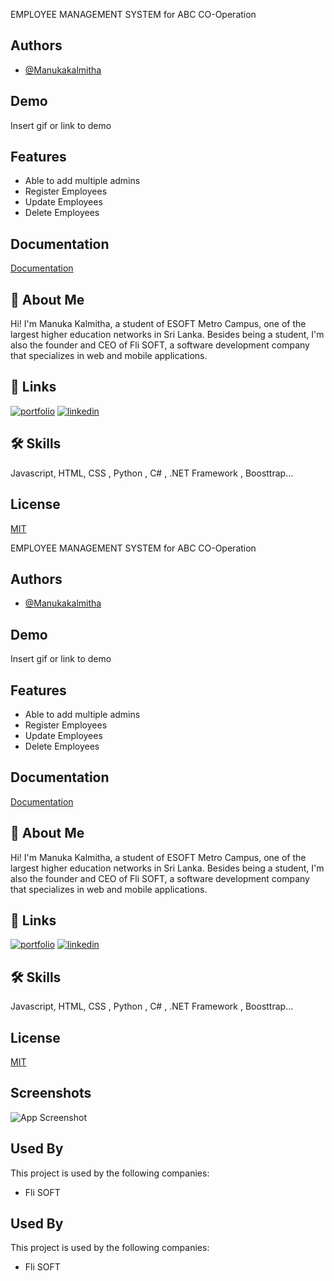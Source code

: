 EMPLOYEE MANAGEMENT SYSTEM for ABC CO-Operation


## Authors

- [@Manukakalmitha](https://github.com/Manukakalmitha)


## Demo

Insert gif or link to demo


## Features

- Able to add multiple admins
- Register Employees
- Update Employees
- Delete Employees


## Documentation

[Documentation](https://linktodocumentation)


## 🚀 About Me
Hi! I'm Manuka Kalmitha, a student of ESOFT Metro Campus, one of the largest higher education networks in Sri Lanka. Besides being a student, I'm also the founder and CEO of Fli SOFT, a software development company that specializes in web and mobile applications. 


## 🔗 Links
[![portfolio](https://img.shields.io/badge/my_portfolio-000?style=for-the-badge&logo=ko-fi&logoColor=white)](https://manukakodithuwakku0.web.app/)
[![linkedin](https://img.shields.io/badge/linkedin-0A66C2?style=for-the-badge&logo=linkedin&logoColor=white)](https://www.linkedin.com/in/manuka-kodithuwakku/)



## 🛠 Skills
Javascript, HTML, CSS , Python , C# , .NET Framework , Boosttrap...


## License

[MIT](https://choosealicense.com/licenses/mit/)





EMPLOYEE MANAGEMENT SYSTEM for ABC CO-Operation


## Authors

- [@Manukakalmitha](https://github.com/Manukakalmitha)


## Demo

Insert gif or link to demo


## Features

- Able to add multiple admins
- Register Employees
- Update Employees
- Delete Employees


## Documentation

[Documentation](https://linktodocumentation)


## 🚀 About Me
Hi! I'm Manuka Kalmitha, a student of ESOFT Metro Campus, one of the largest higher education networks in Sri Lanka. Besides being a student, I'm also the founder and CEO of Fli SOFT, a software development company that specializes in web and mobile applications. 


## 🔗 Links
[![portfolio](https://img.shields.io/badge/my_portfolio-000?style=for-the-badge&logo=ko-fi&logoColor=white)](https://manukakodithuwakku0.web.app/)
[![linkedin](https://img.shields.io/badge/linkedin-0A66C2?style=for-the-badge&logo=linkedin&logoColor=white)](https://www.linkedin.com/in/manuka-kodithuwakku/)



## 🛠 Skills
Javascript, HTML, CSS , Python , C# , .NET Framework , Boosttrap...


## License

[MIT](https://choosealicense.com/licenses/mit/)


## Screenshots

![App Screenshot](https://drive.google.com/file/d/1jk-Vya8AeJYzSl5JYYaApFBpvHq9JE0Y/view?usp=drive_link)



## Used By

This project is used by the following companies:

- Fli SOFT






## Used By

This project is used by the following companies:

- Fli SOFT



